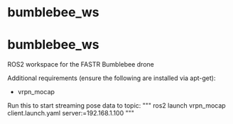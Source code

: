 # bumblebee_ws
bumblebee_ws
========
ROS2 workspace for the FASTR Bumblebee drone

Additional requirements (ensure the following are installed via apt-get):
- vrpn_mocap

Run this to start streaming pose data to topic:
"""
ros2 launch vrpn_mocap client.launch.yaml server:=192.168.1.100
"""
